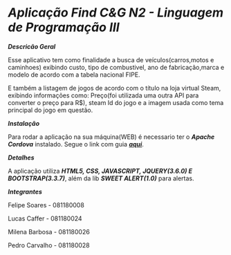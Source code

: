 # ***Aplicação Find C&G N2 - Linguagem de Programação III***

***Descricão Geral***

Esse aplicativo tem como finalidade a busca de veículos(carros,motos e caminhoes) exibindo custo, tipo de combustivel,
ano de fabricação,marca e modelo de acordo com a tabela nacional FIPE.

E também a listagem de jogos de acordo com o título na loja virtual Steam, exibindo informações como: Preço(foi utilizada
uma outra API para converter o preço para R$), steam Id do jogo e a imagem usada como tema principal do jogo em questão.

***Instalação***

Para rodar a aplicação na sua máquina(WEB) é necessario ter o ***Apache Cordova*** instalado.
Segue o link com guia ***[aqui](https://cordova.apache.org/#getstarted)***.

***Detalhes***

A aplicação utiliza ***HTML5, CSS, JAVASCRIPT, JQUERY(3.6.0) E BOOTSTRAP(3.3.7)***, além da lib ***SWEET ALERT(1.0)*** para alertas.

***Integrantes***


Felipe Soares - 081180008

Lucas Caffer - 081180024

Milena Barbosa - 081180026

Pedro Carvalho - 081180028


